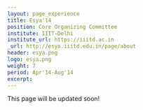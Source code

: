 ```yaml
---
layout: page_experience
title: Esya'14
position: Core Organizing Committee
institute: IIIT-Delhi
institute_url: https://iiitd.ac.in
_url: http://esya.iiitd.edu.in/page/about
header: esya.png
logo: esya.png
weight: 7
period: Apr'14-Aug'14
excerpt: 
---
```

This page will be updated soon!